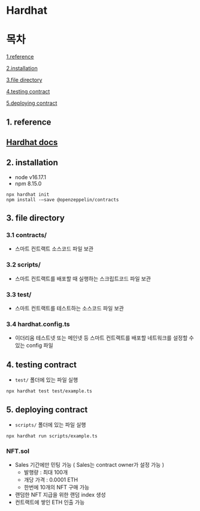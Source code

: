 # Hardhat

# 목차

[1.reference](#1.-reference)

[2.installation](#2.-installation)

[3.file directory](#3.-file-directory)

[4.testing contract](#4.-testing-contract)

[5.deploying contract](#5.-deploying-contract)

## 1. reference

## [Hardhat docs](https://hardhat.org/hardhat-runner/docs/getting-started#overview)

## 2. installation

- node v16.17.1
- npm 8.15.0

```shell
npx hardhat init
npm install -—save @openzeppelin/contracts
```

## 3. file directory

### 3.1 contracts/

- 스마트 컨트랙트 소스코드 파일 보관

### 3.2 scripts/

- 스마트 컨트랙트를 배포할 때 실행하는 스크립트코드 파일 보관

### 3.3 test/

- 스마트 컨트랙트를 테스트하는 소스코드 파일 보관

### 3.4 hardhat.config.ts

- 이더리움 테스트넷 또는 메인넷 등 스마트 컨트랙트를 배포할 네트워크를 설정할 수 있는 config 파일

## 4. testing contract

- `test/` 폴더에 있는 파일 실행

```shell
npx hardhat test test/example.ts
```

## 5. deploying contract

- `scripts/` 폴더에 있는 파일 실행

```shell
npx hardhat run scripts/example.ts
```

### NFT.sol

- Sales 기간에만 민팅 가능 ( Sales는 contract owner가 설정 가능 )
  - 발행량 : 최대 100개
  - 개당 가격 : 0.0001 ETH
  - 한번에 10개의 NFT 구매 가능
- 랜덤한 NFT 지급을 위한 랜덤 index 생성
- 컨트랙트에 쌓인 ETH 인출 가능
